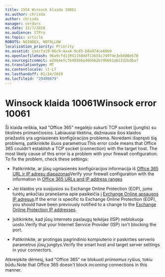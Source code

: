```yaml
---
title: 1554 Winsock klaida 10061
ms.author: chrisda
author: chrisda
manager: serdars
ms.date: 12/7/2018
ms.audience: ITPro
ms.topic: article
ROBOTS: NOINDEX, NOFOLLOW
localization_priority: Priority
ms.assetid: caecfa19-86c9-4aa4-9c83-b8a974ce60b9
ms.openlocfilehash: 96a9cfd11941158ddf13655c74974e3eb800e570
ms.sourcegitcommit: e2864efcfb493b6e46b662b746661a61232bdba7
ms.translationtype: MT
ms.contentlocale: lt-LT
ms.lasthandoff: 01/24/2019
ms.locfileid: "29480679"
---
```

# <a name="winsock-error-10061"></a><span data-ttu-id="cfd57-102">Winsock klaida 10061</span><span class="sxs-lookup"><span data-stu-id="cfd57-102">Winsock error 10061</span></span>

<span data-ttu-id="cfd57-p101">Ši klaida reiškia, kad "Office 365" negalėjo sukurti TCP socket (jungtis) su tikslinės priimančiosios. Labiausiai tikėtina, dažniausia šios klaidos priežastis yra ugniasienės konfigūracijos problema. Norėdami išspręsti šią problemą, patikrinkite šiuos parametrus:</span><span class="sxs-lookup"><span data-stu-id="cfd57-p101">This error code means that Office 365 couldn't establish a TCP socket (connection) with the target host. The most likely cause of this error is a problem with your firewall configuration. To fix the problem, check these settings:</span></span>
  
- <span data-ttu-id="cfd57-106">Patikrinkite, ar jūsų ugniasienės konfigūracijos informacija iš [Office 365 URL ir IP adresų diapazonas](https://docs.microsoft.com/office365/enterprise/urls-and-ip-address-ranges)</span><span class="sxs-lookup"><span data-stu-id="cfd57-106">Verify your firewall configuration with the information in [Office 365 URLs and IP address ranges](https://docs.microsoft.com/office365/enterprise/urls-and-ip-address-ranges)</span></span>
    
- <span data-ttu-id="cfd57-107">Jei klaidos yra susijusios su Exchange Online Protection (EOP), jums turėtų anksčiau pranešama apie pasikeičia į [Exchange Online apsaugos IP adresus](https://docs.microsoft.com/office365/SecurityCompliance/eop/exchange-online-protection-ip-addresses).</span><span class="sxs-lookup"><span data-stu-id="cfd57-107">If the error is specific to Exchange Online Protection (EOP), you should have been previously notified to a change to the [Exchange Online Protection IP addresses](https://docs.microsoft.com/office365/SecurityCompliance/eop/exchange-online-protection-ip-addresses).</span></span>
    
- <span data-ttu-id="cfd57-108">Įsitikinkite, kad jūsų interneto paslaugų teikėjas (ISP) neblokuoja uosto.</span><span class="sxs-lookup"><span data-stu-id="cfd57-108">Verify that your Internet Service Provider (ISP) isn't blocking the port.</span></span>
    
- <span data-ttu-id="cfd57-109">Patikrinkite, ar protingas pagrindinio kompiuterio ir paskirties serverio parametrus jūsų jungtys.</span><span class="sxs-lookup"><span data-stu-id="cfd57-109">Verify the smart host and target server settings in your connectors.</span></span>
    
<span data-ttu-id="cfd57-110">Atkreipkite dėmesį, kad "Office 365" ne blokuoti *priimamus* ryšius, tokiu būdu.</span><span class="sxs-lookup"><span data-stu-id="cfd57-110">Note that Office 365 doesn't block  *incoming*  connections in this manner.</span></span> 
  

